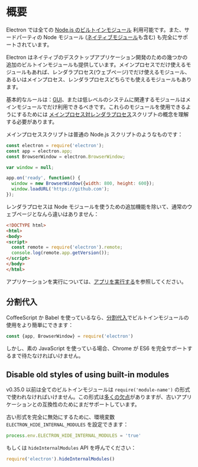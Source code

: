 # 概要

Electron では全ての [Node.js のビルトインモジュール](http://nodejs.org/api/) 利用可能です。また、サードパーティの Node モジュール ([ネイティブモジュール](../tutorial/using-native-node-modules.md)も含む) も完全にサポートされています。

Electron はネイティブのデスクトップアプリケーション開発のための幾つかの追加のビルトインモジュールも提供しています。メインプロセスでだけ使えるモジュールもあれば、レンダラプロセス(ウェブページ)でだけ使えるモジュール、あるいはメインプロセス、レンダラプロセスどちらでも使えるモジュールもあります。

基本的なルールは：[GUI][gui]、または低レベルのシステムに関連するモジュールはメインモジュールでだけ利用できるべきです。これらのモジュールを使用できるようにするためには [メインプロセス対レンダラプロセス](../tutorial/quick-start.md#メインプロセス)スクリプトの概念を理解する必要があります。

メインプロセススクリプトは普通の Node.js スクリプトのようなものです：

```javascript
const electron = require('electron');
const app = electron.app;
const BrowserWindow = electron.BrowserWindow;

var window = null;

app.on('ready', function() {
  window = new BrowserWindow({width: 800, height: 600});
  window.loadURL('https://github.com');
});
```

レンダラプロセスは Node モジュールを使うための追加機能を除いて、通常のウェブページとなんら違いはありません：

```html
<!DOCTYPE html>
<html>
<body>
<script>
  const remote = require('electron').remote;
  console.log(remote.app.getVersion());
</script>
</body>
</html>
```

アプリケーションを実行については、[アプリを実行する](../tutorial/quick-start.md#アプリを実行する)を参照してください。

## 分割代入

CoffeeScript か Babel を使っているなら、[分割代入][desctructuring-assignment]でビルトインモジュールの使用をより簡単にできます：

```javascript
const {app, BrowserWindow} = require('electron')
```

しかし、素の JavaScript を使っている場合、Chrome が ES6 を完全サポートするまで待たなければいけません。

## Disable old styles of using built-in modules

v0.35.0 以前は全てのビルトインモジュールは `require('module-name')` の形式で使われなければいけません。この形式は[多くの欠点][issue-387]がありますが、古いアプリケーションとの互換性のためにまだサポートしています。

古い形式を完全に無効にするために、環境変数 `ELECTRON_HIDE_INTERNAL_MODULES` を設定できます：

```javascript
process.env.ELECTRON_HIDE_INTERNAL_MODULES = 'true'
```

もしくは `hideInternalModules` API を呼んでください：

```javascript
require('electron').hideInternalModules()
```

[gui]: https://en.wikipedia.org/wiki/Graphical_user_interface
[desctructuring-assignment]: https://developer.mozilla.org/en-US/docs/Web/JavaScript/Reference/Operators/Destructuring_assignment
[issue-387]: https://github.com/electron/electron/issues/387
